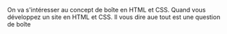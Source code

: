 On va s'intéresser au concept de boîte en HTML et CSS. Quand vous développez un site en HTML et CSS. Il vous dire aue tout est une question de boîte